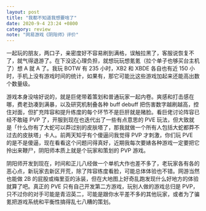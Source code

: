 ```yaml
---
layout: post
title: "我都不知道我想要啥了"
date: 2020-9-4 23:24 +0800
category: review
note: "网易游戏《阴阳师》评价"
---
```


一起玩的朋友，两口子，亲密度好不容易刷到满格，误触拉黑了，客服说恢复不了，就气得退游了。在下没这心理负担，就想玩玩想氪氪（拉个单子也够买台主机了）想 A 就 A 了。我玩 BOTW 有 235 小时，XB2 和 XBDE 各自也有近 150 小时，手机上没有游戏时间的统计，如果有，那它可能比这些游戏加起来还能高出数个数量级。

游戏本身没啥好说的，就是巨佬带着策划和普通玩家一起内卷。爽感和打击感在哪，费老劲凑到满暴，以及研究机制叠各种 buff debuff 把伤害数字越刷越高，控住对面，但扩充阵容和提升练度的每个环节不是巨肝就是赌脸。看巨佬讨论阵容已经不敢碰 PVP 了，开服到现在也迭代出了一些有点意思的 PVE 玩法，但大致就是「什么你有了大蛇可以莽过别的皮肤塔了，那我就做一个所有人包括大蛇都莽不过去的皮肤塔」卡人。前两天知乎有个傻逼问我觉得 PVP 才刺激，你们玩 PVE 的是不是傻逼，现在看看这个问题问得真好，近期我每次要婊各种游戏一定要把它拎出来鞭尸，阴阳师本质上就是个玩家和策划的 PVP 游戏。

阴阳师开发到现在，时间和正儿八经做一个单机大作也差不多了，老玩家各有各的恶心点，新玩家去新区开荒，除了阵容练度看脸，可能总体体验也不错。网游当然也能做 2B 的屁股或梅里亚的泳装，但在大地图上好奇乱跑发现什么好地方的体验就算了吧。真正的 PVE 只有自己开发第二方游戏，玩别人做的游戏总归是 PVP，只不过你的对手可能是青沼英二，可能是跟你水平差不多的其他玩家，或者为了骗氪把游戏系统和平衡性搞得乱七八糟的策划。
